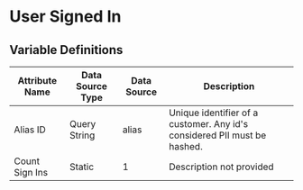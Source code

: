 # User Signed In

### 

## Variable Definitions

| Attribute Name|Data Source Type|Data Source|Description|
| --- | --- | --- | --- |
|Alias ID|Query String|alias|Unique identifier of a customer.  Any id's considered PII must be hashed.|
|Count Sign Ins|Static|1|Description not provided|



